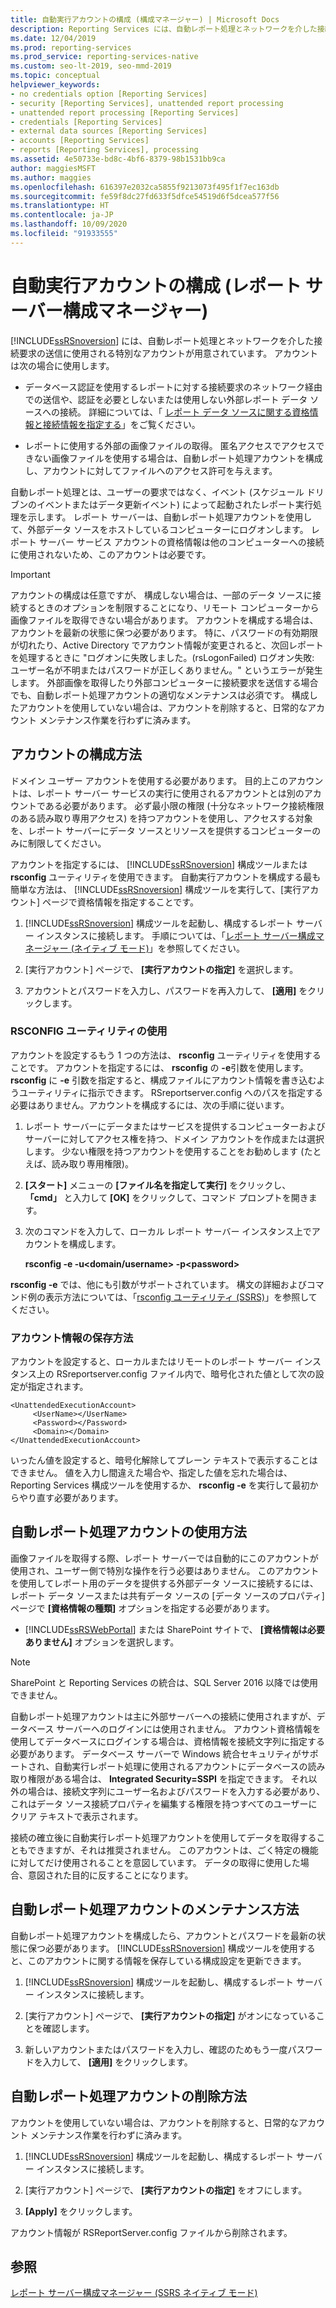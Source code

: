 ```yaml
---
title: 自動実行アカウントの構成 (構成マネージャー) | Microsoft Docs
description: Reporting Services には、自動レポート処理とネットワークを介した接続要求の送信に使用される特別なアカウントが用意されています。
ms.date: 12/04/2019
ms.prod: reporting-services
ms.prod_service: reporting-services-native
ms.custom: seo-lt-2019, seo-mmd-2019
ms.topic: conceptual
helpviewer_keywords:
- no credentials option [Reporting Services]
- security [Reporting Services], unattended report processing
- unattended report processing [Reporting Services]
- credentials [Reporting Services]
- external data sources [Reporting Services]
- accounts [Reporting Services]
- reports [Reporting Services], processing
ms.assetid: 4e50733e-bd8c-4bf6-8379-98b1531bb9ca
author: maggiesMSFT
ms.author: maggies
ms.openlocfilehash: 616397e2032ca5855f9213073f495f1f7ec163db
ms.sourcegitcommit: fe59f8dc27fd633f5dfce54519d6f5dcea577f56
ms.translationtype: HT
ms.contentlocale: ja-JP
ms.lasthandoff: 10/09/2020
ms.locfileid: "91933555"
---
```

# <a name="configure-the-unattended-execution-account-report-server-configuration-manager"></a>自動実行アカウントの構成 (レポート サーバー構成マネージャー)
  [!INCLUDE[ssRSnoversion](../../includes/ssrsnoversion-md.md)] には、自動レポート処理とネットワークを介した接続要求の送信に使用される特別なアカウントが用意されています。 アカウントは次の場合に使用します。  
  
-   データベース認証を使用するレポートに対する接続要求のネットワーク経由での送信や、認証を必要としないまたは使用しない外部レポート データ ソースへの接続。 詳細については、「 [レポート データ ソースに関する資格情報と接続情報を指定する](../../reporting-services/report-data/specify-credential-and-connection-information-for-report-data-sources.md)」をご覧ください。

-   レポートに使用する外部の画像ファイルの取得。 匿名アクセスでアクセスできない画像ファイルを使用する場合は、自動レポート処理アカウントを構成し、アカウントに対してファイルへのアクセス許可を与えます。  
  
 自動レポート処理とは、ユーザーの要求ではなく、イベント (スケジュール ドリブンのイベントまたはデータ更新イベント) によって起動されたレポート実行処理を示します。 レポート サーバーは、自動レポート処理アカウントを使用して、外部データ ソースをホストしているコンピューターにログオンします。 レポート サーバー サービス アカウントの資格情報は他のコンピューターへの接続に使用されないため、このアカウントは必要です。  
  
> [!IMPORTANT]  
>  アカウントの構成は任意ですが、 構成しない場合は、一部のデータ ソースに接続するときのオプションを制限することになり、リモート コンピューターから画像ファイルを取得できない場合があります。 アカウントを構成する場合は、アカウントを最新の状態に保つ必要があります。 特に、パスワードの有効期限が切れたり、Active Directory でアカウント情報が変更されると、次回レポートを処理するときに "ログオンに失敗しました。(rsLogonFailed) ログオン失敗: ユーザー名が不明またはパスワードが正しくありません。" というエラーが発生します。 外部画像を取得したり外部コンピューターに接続要求を送信する場合でも、自動レポート処理アカウントの適切なメンテナンスは必須です。 構成したアカウントを使用していない場合は、アカウントを削除すると、日常的なアカウント メンテナンス作業を行わずに済みます。  
  
## <a name="how-to-configure-the-account"></a>アカウントの構成方法  
 ドメイン ユーザー アカウントを使用する必要があります。 目的上このアカウントは、レポート サーバー サービスの実行に使用されるアカウントとは別のアカウントである必要があります。 必ず最小限の権限 (十分なネットワーク接続権限のある読み取り専用アクセス) を持つアカウントを使用し、アクセスする対象を、レポート サーバーにデータ ソースとリソースを提供するコンピューターのみに制限してください。  
  
 アカウントを指定するには、 [!INCLUDE[ssRSnoversion](../../includes/ssrsnoversion-md.md)] 構成ツールまたは **rsconfig** ユーティリティを使用できます。 自動実行アカウントを構成する最も簡単な方法は、 [!INCLUDE[ssRSnoversion](../../includes/ssrsnoversion-md.md)] 構成ツールを実行して、[実行アカウント] ページで資格情報を指定することです。  
  
1.  [!INCLUDE[ssRSnoversion](../../includes/ssrsnoversion-md.md)] 構成ツールを起動し、構成するレポート サーバー インスタンスに接続します。 手順については、「[レポート サーバー構成マネージャー (ネイティブ モード)](../../reporting-services/install-windows/reporting-services-configuration-manager-native-mode.md)」を参照してください。  
  
2.  [実行アカウント] ページで、 **[実行アカウントの指定]** を選択します。  
  
3.  アカウントとパスワードを入力し、パスワードを再入力して、 **[適用]** をクリックします。  
  
### <a name="using-rsconfig-utility"></a>RSCONFIG ユーティリティの使用  
 アカウントを設定するもう 1 つの方法は、 **rsconfig** ユーティリティを使用することです。 アカウントを指定するには、 **rsconfig** の **-e**引数を使用します。 **rsconfig** に **-e** 引数を指定すると、構成ファイルにアカウント情報を書き込むようユーティリティに指示できます。 RSreportserver.config へのパスを指定する必要はありません。アカウントを構成するには、次の手順に従います。  
  
1.  レポート サーバーにデータまたはサービスを提供するコンピューターおよびサーバーに対してアクセス権を持つ、ドメイン アカウントを作成または選択します。 少ない権限を持つアカウントを使用することをお勧めします (たとえば、読み取り専用権限)。  
  
2.  **[スタート]** メニューの **[ファイル名を指定して実行]** をクリックし、 **「cmd」** と入力して **[OK]** をクリックして、コマンド プロンプトを開きます。  
  
3.  次のコマンドを入力して、ローカル レポート サーバー インスタンス上でアカウントを構成します。  
  
     **rsconfig -e -u\<domain/username> -p\<password>**  
  
 **rsconfig -e** では、他にも引数がサポートされています。 構文の詳細およびコマンド例の表示方法については、「[rsconfig ユーティリティ &#40;SSRS&#41;](../../reporting-services/tools/rsconfig-utility-ssrs.md)」を参照してください。
 
### <a name="how-account-information-is-stored"></a>アカウント情報の保存方法  
 アカウントを設定すると、ローカルまたはリモートのレポート サーバー インスタンス上の RSreportserver.config ファイル内で、暗号化された値として次の設定が指定されます。  
  
```  
<UnattendedExecutionAccount>  
     <UserName></UserName>  
     <Password></Password>  
     <Domain></Domain>  
</UnattendedExecutionAccount>  
```  
  
 いったん値を設定すると、暗号化解除してプレーン テキストで表示することはできません。 値を入力し間違えた場合や、指定した値を忘れた場合は、Reporting Services 構成ツールを使用するか、 **rsconfig -e** を実行して最初からやり直す必要があります。  
  
## <a name="how-to-use-the-unattended-report-processing-account"></a>自動レポート処理アカウントの使用方法  
 画像ファイルを取得する際、レポート サーバーでは自動的にこのアカウントが使用され、ユーザー側で特別な操作を行う必要はありません。 このアカウントを使用してレポート用のデータを提供する外部データ ソースに接続するには、レポート データ ソースまたは共有データ ソースの [データ ソースのプロパティ] ページで **[資格情報の種類]** オプションを指定する必要があります。  
  
-   [!INCLUDE[ssRSWebPortal](../../includes/ssrswebportal.md)] または SharePoint サイトで、 **[資格情報は必要ありません]** オプションを選択します。  

> [!NOTE]
> SharePoint と Reporting Services の統合は、SQL Server 2016 以降では使用できません。
  
 自動レポート処理アカウントは主に外部サーバーへの接続に使用されますが、データベース サーバーへのログインには使用されません。 アカウント資格情報を使用してデータベースにログインする場合は、資格情報を接続文字列に指定する必要があります。 データベース サーバーで Windows 統合セキュリティがサポートされ、自動実行レポート処理に使用されるアカウントにデータベースの読み取り権限がある場合は、 **Integrated Security=SSPI** を指定できます。 それ以外の場合は、接続文字列にユーザー名およびパスワードを入力する必要があり、これはデータ ソース接続プロパティを編集する権限を持つすべてのユーザーにクリア テキストで表示されます。  
  
 接続の確立後に自動実行レポート処理アカウントを使用してデータを取得することもできますが、それは推奨されません。 このアカウントは、ごく特定の機能に対してだけ使用されることを意図しています。 データの取得に使用した場合、意図された目的に反することになります。  
  
## <a name="how-to-maintain-the-unattended-report-processing-account"></a>自動レポート処理アカウントのメンテナンス方法  
 自動レポート処理アカウントを構成したら、アカウントとパスワードを最新の状態に保つ必要があります。 [!INCLUDE[ssRSnoversion](../../includes/ssrsnoversion-md.md)] 構成ツールを使用すると、このアカウントに関する情報を保存している構成設定を更新できます。  
  
1.  [!INCLUDE[ssRSnoversion](../../includes/ssrsnoversion-md.md)] 構成ツールを起動し、構成するレポート サーバー インスタンスに接続します。  
  
2.  [実行アカウント] ページで、 **[実行アカウントの指定]** がオンになっていることを確認します。  
  
3.  新しいアカウントまたはパスワードを入力し、確認のためもう一度パスワードを入力して、 **[適用]** をクリックします。  
  
## <a name="how-to-delete-the-unattended-report-processing-account"></a>自動レポート処理アカウントの削除方法  
 アカウントを使用していない場合は、アカウントを削除すると、日常的なアカウント メンテナンス作業を行わずに済みます。  
  
1.  [!INCLUDE[ssRSnoversion](../../includes/ssrsnoversion-md.md)] 構成ツールを起動し、構成するレポート サーバー インスタンスに接続します。  
  
2.  [実行アカウント] ページで、 **[実行アカウントの指定]** をオフにします。  
  
3.  **[Apply]** をクリックします。  
  
 アカウント情報が RSReportServer.config ファイルから削除されます。  
  
## <a name="see-also"></a>参照  
 [レポート サーバー構成マネージャー (SSRS ネイティブ モード)](../../reporting-services/install-windows/reporting-services-configuration-manager-native-mode.md)  
  
  
